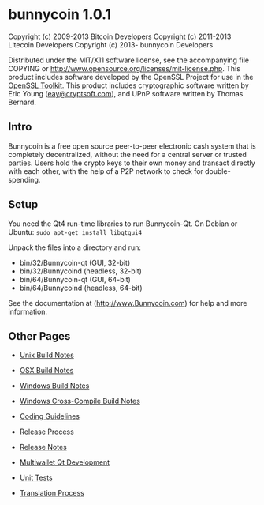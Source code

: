 bunnycoin 1.0.1
====================

Copyright (c) 2009-2013 Bitcoin Developers
Copyright (c) 2011-2013 Litecoin Developers
Copyright (c) 2013- bunnycoin Developers

Distributed under the MIT/X11 software license, see the accompanying
file COPYING or http://www.opensource.org/licenses/mit-license.php.
This product includes software developed by the OpenSSL Project for use in the [OpenSSL Toolkit](http://www.openssl.org/). This product includes
cryptographic software written by Eric Young ([eay@cryptsoft.com](mailto:eay@cryptsoft.com)), and UPnP software written by Thomas Bernard.


Intro
---------------------
Bunnycoin is a free open source peer-to-peer electronic cash system that is
completely decentralized, without the need for a central server or trusted
parties.  Users hold the crypto keys to their own money and transact directly
with each other, with the help of a P2P network to check for double-spending.


Setup
---------------------
You need the Qt4 run-time libraries to run Bunnycoin-Qt. On Debian or Ubuntu:
        `sudo apt-get install libqtgui4`

Unpack the files into a directory and run:

- bin/32/Bunnycoin-qt (GUI, 32-bit)
- bin/32/Bunnycoind (headless, 32-bit)
- bin/64/Bunnycoin-qt (GUI, 64-bit)
- bin/64/Bunnycoind (headless, 64-bit)

See the documentation at (http://www.Bunnycoin.com)
for help and more information.
                                                                                                                                                                           
                                                                                                                                                                           
Other Pages                                                                                                                                                                
---------------------                                                                                                                                                      
- [Unix Build Notes](build-unix.md)                                                                                                                                        
- [OSX Build Notes](build-osx.md)                                                                                                                                          
- [Windows Build Notes](build-msw.md)  



- [Windows Cross-Compile Build Notes](build-mxe.md)                                                                                                                                      
- [Coding Guidelines](coding.md)                                                                                                                                           
- [Release Process](release-process.md)                                                                                                                                    
- [Release Notes](release-notes.md)                                                                                                                                        
- [Multiwallet Qt Development](multiwallet-qt.md)                                                                                                                          
- [Unit Tests](unit-tests.md)                                                                                                                                              
- [Translation Process](translation_process.md)
